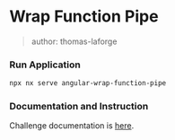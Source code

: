 # Wrap Function Pipe

> author: thomas-laforge

### Run Application

```bash
npx nx serve angular-wrap-function-pipe
```

### Documentation and Instruction

Challenge documentation is [here](https://angular-challenges.vercel.app/challenges/angular/9-wrap-function-pipe/).

